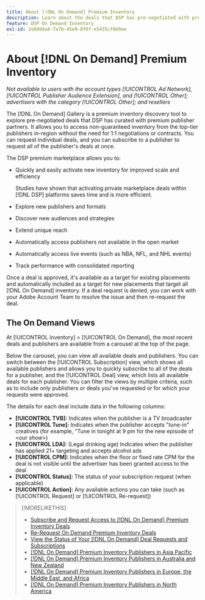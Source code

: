 ```yaml
---
title: About [!DNL On Demand] Premium Inventory
description: Learn about the deals that DSP has pre-negotiated with premium publisher partners.
feature: DSP On Demand Inventory
exl-id: 2e8dd4a0-7a7b-45e9-8f0f-e5435cf0d9ee
---
```

# About [!DNL On Demand] Premium Inventory

*Not available to users with the account types [!UICONTROL Ad Network], [!UICONTROL Publisher Audience Extension], and [!UICONTROL Other]; advertisers with the category [!UICONTROL Other]; and resellers*

The [!DNL On Demand] Gallery is a premium inventory discovery tool to explore pre-negotiated deals that DSP has curated with premium publisher partners. It allows you to access non-guaranteed inventory from the top-tier publishers in-region without the need for 1:1 negotiations or contracts. You can request individual deals, and you can subscribe to a publisher to request all of the publisher's deals at once.

The DSP premium marketplace allows you to:

* Quickly and easily activate new inventory for improved scale and efficiency

   Studies have shown that activating private marketplace deals within [!DNL DSP] platforms saves time and is more efficient.

* Explore new publishers and formats

* Discover new audiences and strategies

* Extend unique reach

* Automatically access publishers not available in the open market

* Automatically access live events (such as NBA, NFL, and NHL events)

* Track performance with consolidated reporting

Once a deal is approved, it's available as a target for existing placements and automatically included as a target for new placements that target all [!DNL On Demand] inventory. If a deal request is denied, you can work with your Adobe Account Team to resolve the issue and then re-request the deal.

## The On Demand Views

At [!UICONTROL Inventory] > [!UICONTROL On Demand], the most recent deals and publishers <!-- how recent? --> are available from a carousel at the top of the page.

Below the carousel, you can view all available deals and publishers. You can switch between the [!UICONTROL Subscription] view, which shows all available publishers and allows you to quickly subscribe to all of the deals for a publisher, and the [!UICONTROL Deal] view, which lists all available deals for each publisher. You can filter the views by multiple criteria, such as to include only publishers or deals you've requested or for which your requests were approved.

The details for each deal include data in the following columns:

* **[!UICONTROL TVB]:** Indicates when the publisher is a TV broadcaster
* **[!UICONTROL Tune]:** Indicates when the publisher accepts "tune-in" creatives (for example, "Tune in tonight at 9 pm for the new episode of \<*our show*\>)
* **[!UICONTROL LDA]:** (Legal drinking age) Indicates when the publisher has applied 21+ targeting and accepts alcohol ads
* **[!UICONTROL CPM]:** Indicates when the floor or fixed rate CPM for the deal is not visible until the advertiser has been granted access to the deal
* **[!UICONTROL Status]:** The status of your subscription request (when applicable)
* **[!UICONTROL Action]:** Any available actions you can take (such as [!UICONTROL Request] or [!UICONTROL Re-request])

>[!MORELIKETHIS]
>
>* [Subscribe and Request Access to [!DNL On Demand] Premium Inventory Deals](on-demand-inventory-subscribe.md)
>* [Re-Request On Demand Premium Inventory Deals](on-demand-inventory-rerequest.md)
>* [View the Status of Your [!DNL On Demand] Deal Requests and Subscriptions](on-demand-inventory-view-status.md)
>* [[!DNL On Demand] Premium Inventory Publishers in Asia Pacific](on-demand-inventory-publishers-apac.md)
>* [[!DNL On Demand] Premium Inventory Publishers in Australia and New Zealand](on-demand-inventory-publishers-anz.md)
>* [[!DNL On Demand] Premium Inventory Publishers in Europe, the Middle East, and Africa](on-demand-inventory-publishers-emea.md)
>* [[!DNL On Demand] Premium Inventory Publishers in North America](on-demand-inventory-publishers-na.md)
